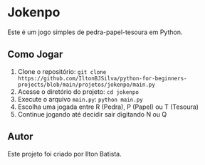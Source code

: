 
# Jokenpo

Este é um jogo simples de pedra-papel-tesoura em Python.

## Como Jogar

1.  Clone o repositório: `git clone https://github.com/IltonBJSilva/python-for-beginners-projects/blob/main/projetos/jokenpo/main.py`
2.  Acesse o diretório do projeto: `cd jokenpo`
3.  Execute o arquivo `main.py`: `python main.py`
4.  Escolha uma jogada entre R (Pedra), P (Papel) ou T (Tesoura)
5.  Continue jogando até decidir sair digitando N ou Q

## Autor

Este projeto foi criado por Ilton Batista.